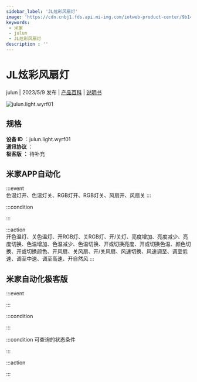```yaml
---
sidebar_label: 'JL炫彩风扇灯'
image: 'https://cdn.cnbj1.fds.api.mi-img.com/iotweb-product-center/9b14cd9e8ba39dc516be1bcf400055e4_1682133316626.png?GalaxyAccessKeyId=AKVGLQWBOVIRQ3XLEW&Expires=9223372036854775807&Signature=11yY7Vc5J45doCbxmu9bW2AK4Ac='
keywords: 
 - 米家
 - julun
 - JL炫彩风扇灯
description : ''
---
```

# JL炫彩风扇灯

julun | 2023/5/9 发布 | [产品百科](https://home.mi.com/webapp/content/baike/product/index.html?model=julun.light.wyrf01/) | [说明书](https://home.mi.com/views/introduction.html?model=julun.light.wyrf01&region=cn)

![julun.light.wyrf01](https://cdn.cnbj1.fds.api.mi-img.com/iotweb-product-center/9b14cd9e8ba39dc516be1bcf400055e4_1682133316626.png?GalaxyAccessKeyId=AKVGLQWBOVIRQ3XLEW&Expires=9223372036854775807&Signature=11yY7Vc5J45doCbxmu9bW2AK4Ac=)

## 规格  
> 
**设备 ID** ：julun.light.wyrf01  
**通讯协议** ：  
**极客版**  ： 待补充 


## 米家APP自动化  

:::event  
色温灯开、色温灯关、RGB灯开、RGB灯关、风扇开、风扇关
:::

:::condition  

:::

:::action   
开色温灯、关色温灯、开RGB灯、关RGB灯、开/关灯、亮度增加、亮度减少、亮度切换、色温增加、色温减少、色温切换、开或切换亮度、开或切换色温、颜色切换、开或切换颜色、开风扇、关风扇、开/关风扇、风速切换、风速调至、调至低速、调至中速、调至高速、开自然风
:::

## 米家自动化极客版  

:::event  

:::

:::condition  

:::

:::condition 可查询的状态条件  

:::

:::action  

:::

        
